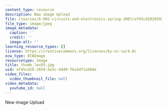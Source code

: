 ```yaml
---
content_type: resource
description: New image Upload
file: /courses/6-002-circuits-and-electronics-spring-2007/af45cd2026595e5c4d49fba3df1a568e_thumb_lec03.jpg
file_type: image/jpeg
image_metadata:
  caption: ''
  credit: ''
  image-alt: ''
learning_resource_types: []
license: https://creativecommons.org/licenses/by-nc-sa/4.0/
ocw_type: OCWImage
resourcetype: Image
title: thumb_lec03.jpg
uid: af45cd20-2659-5e5c-4d49-fba3df1a568e
video_files:
  video_thumbnail_file: null
video_metadata:
  youtube_id: null
---
```

New image Upload